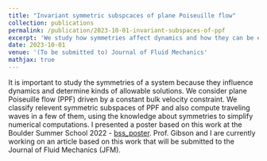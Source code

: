 ```yaml
---
title: "Invariant symmetric subspcaces of plane Poiseuille flow"
collection: publications
permalink: /publication/2023-10-01-invariant-subspaces-of-ppf
excerpt: 'We study how symmetries affect dynamics and how they can be exploited to simplify numerical calculations.'
date: 2023-10-01
venue: '(To be submitted to) Journal of Fluid Mechanics'
mathjax: true
---
```

It is important to study the symmetries of a system because they influence dynamics and determine kinds of allowable solutions. We consider plane Poiseuille flow (PPF) driven by a constant bulk velocity constraint. We classify relevent symmetric subspaces of PPF and also compute traveling waves in a few of them, using the knowledge about symmetries to simplify numerical computations. I presented a poster based on this work at the Boulder Summer School 2022 - [bss_poster](http://pratikaghor.github.io/_pages/posters/aghor_symmetry_bss.pdf). Prof. Gibson and I are currently working on an article based on this work that will be submitted to the Journal of Fluid Mechanics (JFM). 

